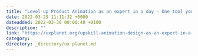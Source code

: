 ```yaml
---
title: "Level up Product Animation as an expert in a day - One tool you can’t-miss"
date: 2022-03-29 11:11:32 +0000
dateadded: 2022-03-30 00:00:40 +0100
description: ""
link: "https://uxplanet.org/upskill-animation-design-as-an-expert-in-a-day-one-tool-you-cant-miss-out-7f81bb89fffa?source=rss----819cc2aaeee0---4"
category:
directory: _directory/ux-planet.md
---
```

